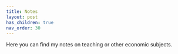 ```yaml
---
title: Notes
layout: post
has_children: true
nav_order: 30
---
```



Here you can find my notes on teaching or other economic subjects.




<!--
<div style="display:flow-root;">
<img style="float: left; width=70px;" src="headshotsquare.webp">
<h2>This is a test.</h2>
<p> Lorem ipsum Lorem ipsum Lorem ipsum Lorem ipsum Lorem ipsum Lorem ipsum Lorem ipsum Lorem ipsum Lorem ipsum Lorem ipsum Lorem ipsum Lorem ipsum Lorem ipsum Lorem ipsum Lorem ipsum Lorem ipsum Lorem ipsum Lorem ipsum Lorem ipsum Lorem ipsum Lorem ipsum Lorem ipsum Lorem ipsum Lorem ipsum Lorem ipsum Lorem ipsum Lorem ipsum Lorem ipsum Lorem ipsum Lorem ipsum Lorem ipsum Lorem ipsum Lorem ipsum
</div>
-->
